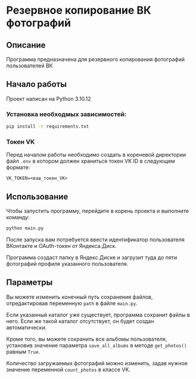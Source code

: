 # Резервное копирование ВК фотографий

## Описание

Программа предназначена для резервного копирования фотографий пользователей ВК

## Начало работы

Проект написан на Python 3.10.12

### Установка необходмых зависимостей:

```bash
pip install -r requirements.txt
```

### Токен VK

Перед началом работы необходимо создать в кореневой директории файл `.env` в котором должен храниться токен VK ID в следующем формате:

`VK_TOKEN=<ваш_токен_VK>`

## Использование

Чтобы запустить программу, перейдите в корень проекта и выполните команду:

```bash
python main.py
```

После запуска вам потребуется ввести идентификатор пользователя ВКонтакте и OAuth-токен от Яндекса.Диск.

Программа создаст папку в Яндекс.Диске и загрузит туда до пяти фотографий профиля указанного пользователя.

## Параметры

Вы можете изменить конечный путь сохранения файлов, отредактировав переменную `path` в файле `main.py`.

Если указанный каталог уже существует, программа сохранит файлы в него. Если же такой каталог отсутствует, он будет создан автоматически.

Кроме того, вы можете сохранить все альбомы пользователя, установив значение параметра `save_all_albums` в методе `get_photos()` равным `True`.

Количество загружаемых фотографий можно изменить, задав нужное значение переменной `count_photos` в классе VK.